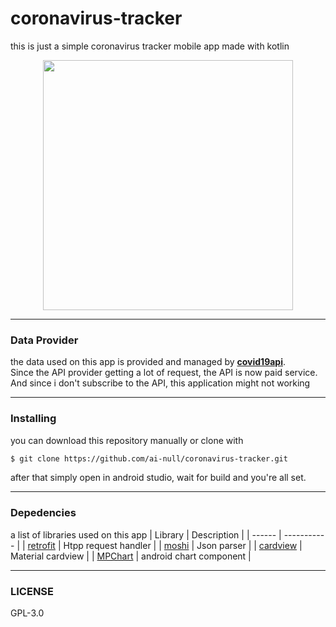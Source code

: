 # coronavirus-tracker
this is just a simple coronavirus tracker mobile app made with kotlin

<p align="center">
  <img src="https://raw.githubusercontent.com/ai-null/coronavirus-tracker/dev/screenshots/demo.gif" height="400px" />
</p>

___
### Data Provider
the data used on this app is provided and managed by __[covid19api](https://covid19api.com/)__.
<br />
Since the API provider getting a lot of request, the API is now paid service. And since i don't subscribe to the API, this application might not working


___
### Installing
you can download this repository manually or clone with
<br />
````sh
$ git clone https://github.com/ai-null/coronavirus-tracker.git
````
after that simply open in android studio, wait for build and you're all set.

___
### Depedencies
a list of libraries used on this app
| Library | Description |
| ------  | ----------- |
| [retrofit](https://github.com/square/retrofit) | Htpp request handler |
| [moshi](https://github.com/square/moshi) | Json parser |
| [cardview](https://mvnrepository.com/artifact/androidx.cardview/cardview) | Material cardview |
| [MPChart](https://github.com/PhilJay/MPAndroidChart) | android chart component |

___
### LICENSE
GPL-3.0
